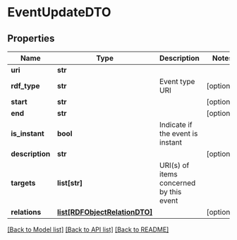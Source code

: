 # EventUpdateDTO

## Properties
Name | Type | Description | Notes
------------ | ------------- | ------------- | -------------
**uri** | **str** |  | 
**rdf_type** | **str** | Event type URI | [optional] 
**start** | **str** |  | [optional] 
**end** | **str** |  | [optional] 
**is_instant** | **bool** | Indicate if the event is instant | 
**description** | **str** |  | [optional] 
**targets** | **list[str]** | URI(s) of items concerned by this event | 
**relations** | [**list[RDFObjectRelationDTO]**](RDFObjectRelationDTO.md) |  | [optional] 

[[Back to Model list]](../README.md#documentation-for-models) [[Back to API list]](../README.md#documentation-for-api-endpoints) [[Back to README]](../README.md)



